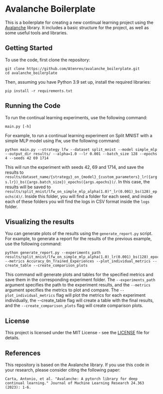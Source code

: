 # Avalanche Boilerplate
This is a boilerplate for creating a new continual learning project using the [Avalanche](https://github.com/ContinualAI/avalanche) library. It includes a basic structure for the project, as well as some useful tools and libraries.

## Getting Started
To use the code, first clone the repository:

```shell
git clone https://github.com/Atenrev/avalanche_boilerplate.git
cd avalanche_boilerplate
```

Then, assuming you have Python 3.9 set up, install the required libraries:

```shell
pip install -r requirements.txt
```

## Running the Code
To run the continual learning experiments, use the following command:

```shell
main.py [-h]
```

For example, to run a continual learning experiment on Split MNIST with a simple MLP model using lfw, use the following command:

```shell
python main.py --strategy lfw --dataset split_mnist --model simple_mlp --output_dir results/ --alpha=1.0 --lr 0.001 --batch_size 128 --epochs 4 --seeds 42 69 1714
```

This will run the experiment with seeds 42, 69 and 1714, and save the results to ``results/dataset_name/{strategy}_on_{model}_{custom_parameters}_lr({args.lr})_bs({args.batch_size})_epochs({args.epochs})/``. In this case, the results will be saved to ``results/split_mnist/lfw_on_simple_mlp_alpha(1.0)"_lr(0.001)_bs(128)_epochs(4)/``. Inside this folder, you will find a folder for each seed, and inside each of these folders you will find the logs in CSV format inside the ``logs`` folder.

## Visualizing the results

You can generate plots of the results using the ``generate_report.py`` script. For example, to generate a report for the results of the previous example, use the following command:

```shell
python generate_report.py --experiments_path results/split_mnist/lfw_on_simple_mlp_alpha(1.0)_lr(0.001)_bs(128)_epochs(4) --metrics Accuracy_On_Trained_Experiences --plot_individual_metrics --create_table --create_comparison_plots
```

This command will generate plots and tables for the specified metrics and save them in the corresponding experiment folder. The ``--experiments_path`` argument specifies the path to the experiment results, and the ``--metrics`` argument specifies the metrics to plot and compare. The ``--plot_individual_metrics`` flag will plot the metrics for each experiment individually, the --create_table flag will create a table with the final results, and the ``--create_comparison_plots`` flag will create comparison plots.

## License
This project is licensed under the MIT License - see the [LICENSE](LICENSE) file for details.

## References
This repository is based on the Avalanche library. If you use this code in your research, please consider citing the following paper:
```
Carta, Antonio, et al. "Avalanche: A pytorch library for deep continual learning." Journal of Machine Learning Research 24.363 (2023): 1-6.
```